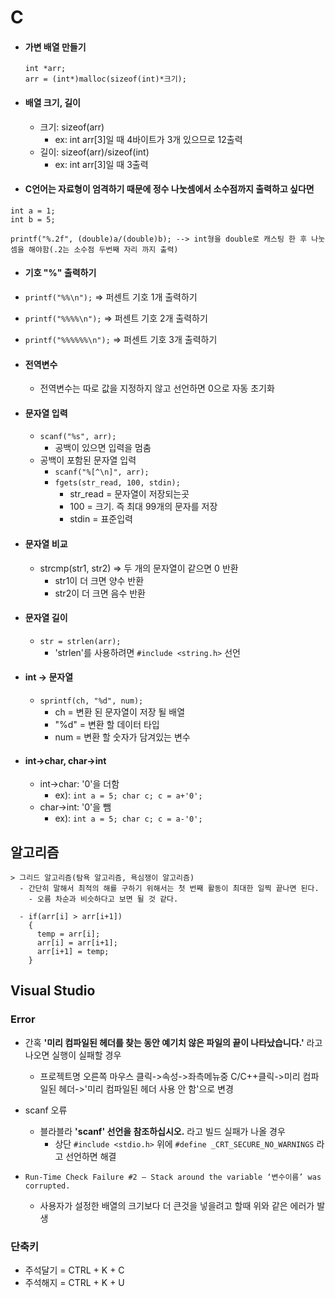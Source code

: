 # C

- #### 가변 배열 만들기
  ```
  int *arr;
  arr = (int*)malloc(sizeof(int)*크기);
  ```
- #### 배열 크기, 길이
  - 크기: sizeof(arr)
    - ex: int arr[3]일 때 4바이트가 3개 있으므로 12출력
  - 길이: sizeof(arr)/sizeof(int)  
    - ex: int arr[3]일 때 3출력

 - #### C언어는 자료형이 엄격하기 때문에 정수 나눗셈에서 소수점까지 출력하고 싶다면
 ```
 int a = 1;
 int b = 5;

 printf("%.2f", (double)a/(double)b); --> int형을 double로 캐스팅 한 후 나눗셈을 해야함(.2는 소수점 두번째 자리 까지 출력)

 ```

  - #### 기호 "%" 출력하기
   - `printf("%%\n");` => 퍼센트 기호 1개 출력하기
   - `printf("%%%%\n");` => 퍼센트 기호 2개 출력하기
   - `printf("%%%%%%\n");` => 퍼센트 기호 3개 출력하기

  - #### 전역변수
    - 전역변수는 따로 값을 지정하지 않고 선언하면 0으로 자동 초기화

  - #### 문자열 입력
    - `scanf("%s", arr);`
      - 공백이 있으면 입력을 멈춤
    - 공백이 포함된 문자열 입력
      - `scanf("%[^\n]", arr);`
      - `fgets(str_read, 100, stdin);`
        - str_read = 문자열이 저장되는곳
        - 100 = 크기. 즉 최대 99개의 문자를 저장
        - stdin = 표준입력

  - #### 문자열 비교
    - strcmp(str1, str2) => 두 개의 문자열이 같으면 0 반환
      - str1이 더 크면 양수 반환
      - str2이 더 크면 음수 반환

  - #### 문자열 길이
    - `str = strlen(arr);`
      - 'strlen'를 사용하려면 `#include <string.h>` 선언

  - #### int -> 문자열
    - `sprintf(ch, "%d", num);`
      - ch = 변환 된 문자열이 저장 될 배열
      - "%d" = 변환 할 데이터 타입
      - num = 변환 할 숫자가 담겨있는 변수

  - #### int->char, char->int
    - int->char: '0'을 더함
      - ex):
            ```
            int a = 5;
            char c;
            c = a+'0';
            ```
    - char->int: '0'을 뺌
      - ex):
            ```
            int a = 5;
            char c;
            c = a-'0';
            ```
## 알고리즘
```
> 그리드 알고리즘(탐욕 알고리즘, 욕심쟁이 알고리즘)
  - 간단히 말해서 최적의 해를 구하기 위해서는 첫 번째 활동이 최대한 일찍 끝나면 된다.
    - 오름 차순과 비슷하다고 보면 될 것 같다.

  - if(arr[i] > arr[i+1])
    {
      temp = arr[i];
      arr[i] = arr[i+1];
      arr[i+1] = temp;
    }
```

## Visual Studio
### Error
  - 간혹 **'미리 컴파일된 헤더를 찾는 동안 예기치 않은 파일의 끝이 나타났습니다.'** 라고 나오면 실행이 실패할 경우
    - 프로젝트명 오른쪽 마우스 클릭->속성->좌측메뉴중 C/C++클릭->미리 컴파일된 헤더->'미리 컴파일된 헤더 사용 안 함'으로 변경

  - scanf 오류
    - 블라블라 **'scanf' 선언을 참조하십시오.** 라고 빌드 실패가 나올 경우
      - 상단 `#include <stdio.h>` 위에 `#define _CRT_SECURE_NO_WARNINGS` 라고 선언하면 해결

  - `Run-Time Check Failure #2 – Stack around the variable ‘변수이름’ was corrupted.`
    - 사용자가 설정한 배열의 크기보다 더 큰것을 넣을려고 할때  위와 같은 에러가 발생

### 단축키
   - 주석달기 = CTRL + K + C
   - 주석해지 = CTRL + K + U
